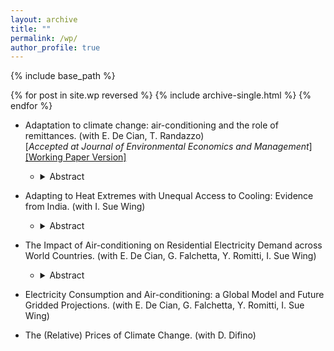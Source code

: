 ```yaml
---
layout: archive
title: ""
permalink: /wp/
author_profile: true
---
```


{% include base_path %}

{% for post in site.wp reversed %}
  {% include archive-single.html %}
{% endfor %}

- Adaptation to climate change: air-conditioning and the role of remittances. (with E. De Cian, T. Randazzo)  
 \[_Accepted at Journal of Environmental Economics and Management_\] [\[Working Paper Version\]](https://fpavanello.github.io/files/Randazzo_et_al_WP.pdf)
  - <details> 
      <summary>Abstract</summary> Do remittances improve the ability of households to adapt to global warming? We try to answer this question by studying the behaviours of households in Mexico, a country that experiences a large and stable flow of remittances. Using an instrumental variable approach, we find an important role of remittances in the climate adaptation process. Remittances are used for adopting air-conditioning, which is an important cooling device for responding to high temperatures and to maintain thermal comfort at home. We exploit climate and income heterogeneity by showing that large differences exist in the use of remittances for climate adaptation between coastal and inland regions, as well as among different income groups. We conclude by quantifying the overall increase in welfare that households attain by adopting air-conditioning. </details> 

- Adapting to Heat Extremes with Unequal Access to Cooling: Evidence from India. (with I. Sue Wing) 
   - <details> 
      <summary>Abstract</summary> As temperatures and income increase, household will rely more on air-conditioning to maintain thermal comfort in their dwellings. However, the access to cooling energy is highly unequal, and air-conditioning remain a luxury good in most developing countries. As heat stress harms human well-being, adequate policies are necessary to reduce cooling gaps, and protect the most vulnerable. This work focuses on India, one of the main emerging economies, where the need for space cooling technologies is prominent. First, we show the inequality in the access and use of cooling energy, and how this will develop in the future. We then provide evidence of the benefits of using air-conditioning to deal with thermal distress, and how these are distributed across Indian households. Finally, through a structural model we dispatch which policies might make air-conditioning and its usage more affordable for poorer Indian households. </details> 

- The Impact of Air-conditioning on Residential Electricity Demand across World Countries. (with E. De Cian, G. Falchetta, Y. Romitti, I. Sue Wing)
  - <details> 
      <summary>Abstract</summary> This paper provides the first global assessment of the energy implications of the intensive and extensive margin of adaptation through air-conditioning. Pooling household survey data from 25 countries, we employ a discrete-continuous choice econometric framework to simultaneously estimate the adoption and utilisation of air-conditioning. We show that, on average, air conditioning ownership increases households' electricity consumption by 38%, but the  effect is highly heterogeneous across income levels and across countries, revealing the importance of behaviors, practices, climate, and technologies. When contextualising the impact of space cooling with respect to other socio-economic, demographic, and climatic drivers, air-conditioning stands out as the leading determinant of electricity demand, when available. Finally, we combine our estimates with an array of last generation gridded, socio-economic and climate change scenarios to project cooling electricity demand around 2050 and unpack the contribution of individual drivers. The interplay between growing air-conditioning adoption, climate change, disposable income, and social drivers will induce global households' electricity consumption to soar. These results have repercussions on households' expenditure and welfare, environmental pollution and greenhouse gas emissions, and point at unforeseen challenges that need to be seriously addressed by policy. </details> 
    
- Electricity Consumption and Air-conditioning: a Global Model and Future Gridded Projections. (with E. De Cian, G. Falchetta, Y. Romitti, I. Sue Wing)

- The (Relative) Prices of Climate Change. (with D. Difino)
